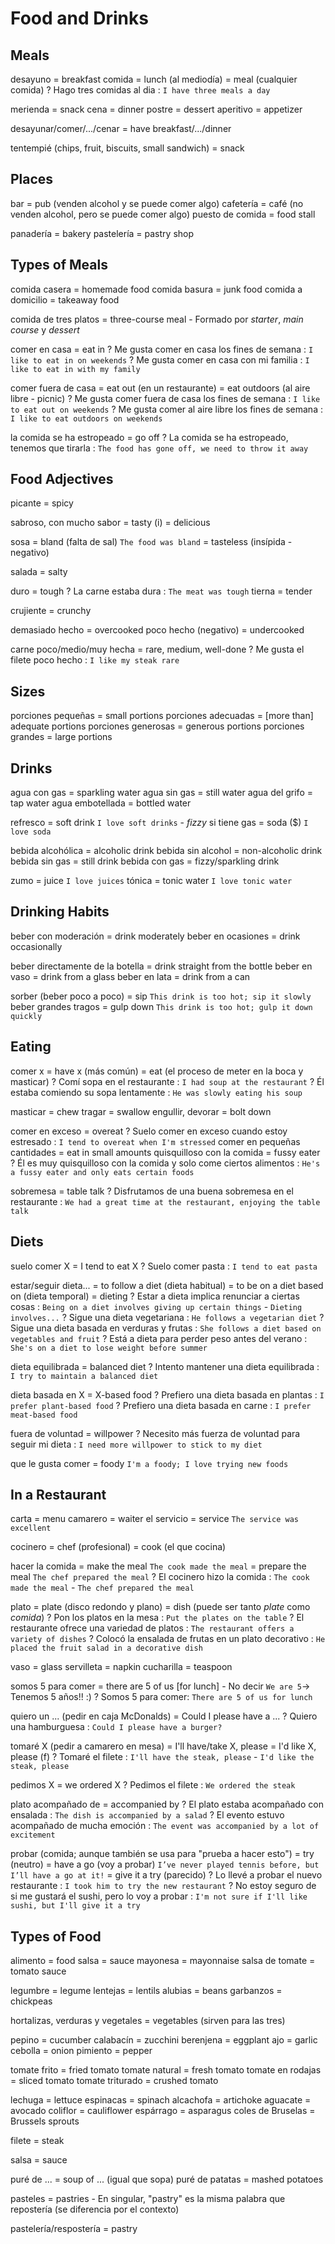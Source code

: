 # Food and Drinks

## Meals

desayuno = breakfast
comida
    = lunch (al mediodía)
    = meal (cualquier comida)
    ? Hago tres comidas al dia : `I have three meals a day`

merienda = snack
cena = dinner
postre = dessert
aperitivo = appetizer

desayunar/comer/.../cenar = have breakfast/.../dinner

tentempié (chips, fruit, biscuits, small sandwich) = snack

## Places

bar = pub (venden alcohol y se puede comer algo)
cafetería = café (no venden alcohol, pero se puede comer algo)
puesto de comida = food stall

panadería = bakery
pastelería = pastry shop

## Types of Meals

comida casera = homemade food
comida basura = junk food
comida a domicilio = takeaway food

comida de tres platos = three-course meal
    - Formado por _starter_, _main course_ y _dessert_

comer en casa = eat in
    ? Me gusta comer en casa los fines de semana : `I like to eat in on weekends`
    ? Me gusta comer en casa con mi familia : `I like to eat in with my family`

comer fuera de casa
    = eat out (en un restaurante)
    = eat outdoors (al aire libre - picnic)
    ? Me gusta comer fuera de casa los fines de semana : `I like to eat out on weekends`
    ? Me gusta comer al aire libre los fines de semana : `I like to eat outdoors on weekends`

la comida se ha estropeado
    = go off
    ? La comida se ha estropeado, tenemos que tirarla : `The food has gone off, we need to throw it away`

## Food Adjectives

picante = spicy

sabroso, con mucho sabor
    = tasty (i)
    = delicious

sosa
    = bland (falta de sal) `The food was bland`
    = tasteless (insípida - negativo)

salada = salty

duro = tough
    ? La carne estaba dura : `The meat was tough`
tierna = tender

crujiente = crunchy

demasiado hecho = overcooked
poco hecho (negativo) = undercooked

carne poco/medio/muy hecha = rare, medium, well-done
    ? Me gusta el filete poco hecho : `I like my steak rare`

## Sizes

porciones pequeñas = small portions
porciones adecuadas = [more than] adequate portions
porciones generosas = generous portions
porciones grandes = large portions


## Drinks

agua con gas = sparkling water
agua sin gas = still water
agua del grifo = tap water
agua embotellada = bottled water

refresco
    = soft drink `I love soft drinks`
        - _fizzy_ si tiene gas
    = soda ($) `I love soda`

bebida alcohólica = alcoholic drink
bebida sin alcohol = non-alcoholic drink
bebida sin gas = still drink
bebida con gas = fizzy/sparkling drink

zumo = juice `I love juices`
tónica = tonic water `I love tonic water`

## Drinking Habits

beber con moderación = drink moderately
beber en ocasiones = drink occasionally

beber directamente de la botella = drink straight from the bottle
beber en vaso = drink from a glass
beber en lata = drink from a can


sorber (beber poco a poco) = sip `This drink is too hot; sip it slowly`
beber grandes tragos = gulp down `This drink is too hot; gulp it down quickly`

## Eating

comer x
    = have x (más común)
    = eat (el proceso de meter en la boca y masticar)
    ? Comí sopa en el restaurante : `I had soup at the restaurant`
    ? Él estaba comiendo su sopa lentamente : `He was slowly eating his soup`

masticar = chew
tragar = swallow
engullir, devorar = bolt down

comer en exceso = overeat
    ? Suelo comer en exceso cuando estoy estresado : `I tend to overeat when I'm stressed`
comer en pequeñas cantidades = eat in small amounts
quisquilloso con la comida = fussy eater
    ? Él es muy quisquilloso con la comida y solo come ciertos alimentos : `He's a fussy eater and only eats certain foods`


sobremesa
    = table talk
    ? Disfrutamos de una buena sobremesa en el restaurante : `We had a great time at the restaurant, enjoying the table talk`

## Diets

suelo comer X
    = I tend to eat X
    ? Suelo comer pasta : `I tend to eat pasta`

estar/seguir dieta...
    = to follow a diet (dieta habitual)
    = to be on a diet based on (dieta temporal)
    = dieting
    ? Estar a dieta implica renunciar a ciertas cosas : `Being on a diet involves giving up certain things` - `Dieting involves...`
    ? Sigue una dieta vegetariana : `He follows a vegetarian diet`
    ? Sigue una dieta basada en verduras y frutas : `She follows a diet based on vegetables and fruit`
    ? Está a dieta para perder peso antes del verano : `She's on a diet to lose weight before summer`

dieta equilibrada = balanced diet
    ? Intento mantener una dieta equilibrada : `I try to maintain a balanced diet`

dieta basada en X = X-based food
    ? Prefiero una dieta basada en plantas : `I prefer plant-based food`
    ? Prefiero una dieta basada en carne : `I prefer meat-based food`

fuera de voluntad = willpower
    ? Necesito más fuerza de voluntad para seguir mi dieta : `I need more willpower to stick to my diet`

que le gusta comer = foody `I'm a foody; I love trying new foods`

## In a Restaurant

carta = menu
camarero = waiter
el servicio = service `The service was excellent`

cocinero
    = chef (profesional)
    = cook (el que cocina)

hacer la comida
    = make the meal `The cook made the meal`
    = prepare the meal `The chef prepared the meal`
    ? El cocinero hizo la comida : `The cook made the meal` - `The chef prepared the meal`

plato
    = plate (disco redondo y plano)
    = dish (puede ser tanto _plate_ como _comida_)
    ? Pon los platos en la mesa : `Put the plates on the table`
    ? El restaurante ofrece una variedad de platos : `The restaurant offers a variety of dishes`
    ? Colocó la ensalada de frutas en un plato decorativo : `He placed the fruit salad in a decorative dish`

vaso = glass
servilleta = napkin
cucharilla = teaspoon

somos 5 para comer
    = there are 5 of us [for lunch]
        - No decir `We are 5`-> Tenemos 5 años!! :)
    ? Somos 5 para comer: `There are 5 of us for lunch`

quiero un ... (pedir en caja McDonalds)
    = Could I please have a ...
    ? Quiero una hamburguesa : `Could I please have a burger?`

tomaré X (pedir a camarero en mesa)
    = I'll have/take X, please
    = I'd like X, please (f)
    ? Tomaré el filete : `I'll have the steak, please` - `I'd like the steak, please`

pedimos X
    = we ordered X
    ? Pedimos el filete : `We ordered the steak`

plato acompañado de = accompanied by
    ? El plato estaba acompañado con ensalada : `The dish is accompanied by a salad`
    ? El evento estuvo acompañado de mucha emoción : `The event was accompanied by a lot of excitement`

probar (comida; aunque también se usa para "prueba a hacer esto")
    = try (neutro)
    = have a go (voy a probar) `I’ve never played tennis before, but I’ll have a go at it!`
    = give it a try (parecido)
    ? Lo llevé a probar el nuevo restaurante : `I took him to try the new restaurant`
    ? No estoy seguro de si me gustará el sushi, pero lo voy a probar : `I'm not sure if I'll like sushi, but I'll give it a try`

## Types of Food

alimento = food
salsa = sauce
mayonesa = mayonnaise
salsa de tomate = tomato sauce

legumbre = legume
lentejas = lentils
alubias = beans
garbanzos = chickpeas

hortalizas, verduras y vegetales = vegetables (sirven para las tres)

pepino = cucumber
calabacín = zucchini
berenjena = eggplant
ajo = garlic
cebolla = onion
pimiento = pepper

tomate frito = fried tomato
tomate natural = fresh tomato
tomate en rodajas = sliced tomato
tomate triturado = crushed tomato

lechuga = lettuce
espinacas = spinach
alcachofa = artichoke
aguacate = avocado
coliflor = cauliflower
espárrago = asparagus
coles de Bruselas = Brussels sprouts

filete = steak

salsa = sauce

puré de ... = soup of ... (igual que sopa)
puré de patatas = mashed potatoes

pasteles = pastries
    - En singular, "pastry" es la misma palabra que repostería (se diferencia por el contexto)

pastelería/respostería = pastry
